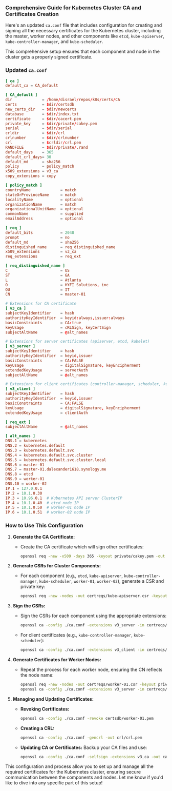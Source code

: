 ### Comprehensive Guide for Kubernetes Cluster CA and Certificates Creation

Here's an updated `ca.conf` file that includes configuration for creating and signing all 
the necessary certificates for the Kubernetes cluster, including the master, worker nodes, 
and other components like `etcd`, `kube-apiserver`, `kube-controller-manager`, and `kube-scheduler`. 

This comprehensive setup ensures that each component and node in the cluster gets a properly signed 
certificate.

### Updated `ca.conf`

```conf
[ ca ]
default_ca = CA_default

[ CA_default ]
dir             = /home/disrael/repos/k8s/certs/CA
certs           = $dir/certsdb
new_certs_dir   = $dir/newcerts
database        = $dir/index.txt
certificate     = $dir/cacert.pem
private_key     = $dir/private/cakey.pem
serial          = $dir/serial
crldir          = $dir/crl
crlnumber       = $dir/crlnumber
crl             = $crldir/crl.pem
RANDFILE        = $dir/private/.rand
default_days    = 365
default_crl_days= 30
default_md      = sha256
policy          = policy_match
x509_extensions = v3_ca
copy_extensions = copy

[ policy_match ]
countryName             = match
stateOrProvinceName     = match
localityName            = optional
organizationName        = match
organizationalUnitName  = optional
commonName              = supplied
emailAddress            = optional

[ req ]
default_bits            = 2048
prompt                  = no
default_md              = sha256
distinguished_name      = req_distinguished_name
x509_extensions         = v3_ca
req_extensions          = req_ext

[ req_distinguished_name ]
C                       = US
ST                      = GA
L                       = Atlanta
O                       = HYFI Solutions, inc
OU                      = IT
CN                      = master-01

# Extensions for CA certificate
[ v3_ca ]
subjectKeyIdentifier    = hash
authorityKeyIdentifier  = keyid:always,issuer:always
basicConstraints        = CA:true
keyUsage                = cRLSign, keyCertSign
subjectAltName          = @alt_names

# Extensions for server certificates (apiserver, etcd, kubelet)
[ v3_server ]
subjectKeyIdentifier    = hash
authorityKeyIdentifier  = keyid,issuer
basicConstraints        = CA:FALSE
keyUsage                = digitalSignature, keyEncipherment
extendedKeyUsage        = serverAuth
subjectAltName          = @alt_names

# Extensions for client certificates (controller-manager, scheduler, kube-proxy)
[ v3_client ]
subjectKeyIdentifier    = hash
authorityKeyIdentifier  = keyid,issuer
basicConstraints        = CA:FALSE
keyUsage                = digitalSignature, keyEncipherment
extendedKeyUsage        = clientAuth

[ req_ext ]
subjectAltName          = @alt_names

[ alt_names ]
DNS.1 = kubernetes
DNS.2 = kubernetes.default
DNS.3 = kubernetes.default.svc
DNS.4 = kubernetes.default.svc.cluster
DNS.5 = kubernetes.default.svc.cluster.local
DNS.6 = master-01
DNS.7 = master-01.dalexander1618.synology.me
DNS.8 = etcd
DNS.9 = worker-01
DNS.10 = worker-02
IP.1 = 127.0.0.1
IP.2 = 10.1.0.30
IP.3 = 10.96.0.1  # Kubernetes API server ClusterIP
IP.4 = 10.1.0.40  # etcd node IP
IP.5 = 10.1.0.50  # worker-01 node IP
IP.6 = 10.1.0.51  # worker-02 node IP
```

### How to Use This Configuration

1. **Generate the CA Certificate:**
    - Create the CA certificate which will sign other certificates:
      ```bash
      openssl req -new -x509 -days 365 -keyout private/cakey.pem -out cacert.pem -config ./ca.conf
      ```

2. **Generate CSRs for Cluster Components:**
    - For each component (e.g., `etcd`, `kube-apiserver`, `kube-controller-manager`, `kube-scheduler`, `worker-01`, `worker-02`), generate a CSR and private key:
      ```bash
      openssl req -new -nodes -out certreqs/kube-apiserver.csr -keyout private/kube-apiserver.key -config ./ca.conf
      ```

3. **Sign the CSRs:**
    - Sign the CSRs for each component using the appropriate extensions:
      ```bash
      openssl ca -config ./ca.conf -extensions v3_server -in certreqs/kube-apiserver.csr -out certsdb/kube-apiserver.pem
      ```

    - For client certificates (e.g., `kube-controller-manager`, `kube-scheduler`):
      ```bash
      openssl ca -config ./ca.conf -extensions v3_client -in certreqs/kube-controller-manager.csr -out certsdb/kube-controller-manager.pem
      ```

4. **Generate Certificates for Worker Nodes:**
    - Repeat the process for each worker node, ensuring the CN reflects the node name:
      ```bash
      openssl req -new -nodes -out certreqs/worker-01.csr -keyout private/worker-01.key -config ./ca.conf
      openssl ca -config ./ca.conf -extensions v3_server -in certreqs/worker-01.csr -out certsdb/worker-01.pem
      ```

5. **Managing and Updating Certificates:**
    - **Revoking Certificates:**
      ```bash
      openssl ca -config ./ca.conf -revoke certsdb/worker-01.pem
      ```
    - **Creating a CRL:**
      ```bash
      openssl ca -config ./ca.conf -gencrl -out crl/crl.pem
      ```
    - **Updating CA or Certificates:**
      Backup your CA files and use:
      ```bash
      openssl ca -config ./ca.conf -selfsign -extensions v3_ca -out cacert.pem -days 365
      ```

This configuration and process allow you to set up and manage all the required certificates for the Kubernetes cluster, ensuring secure communication between the components and nodes. Let me know if you'd like to dive into any specific part of this setup!
